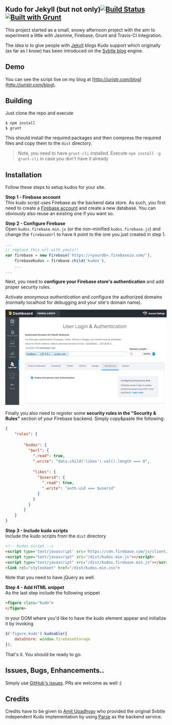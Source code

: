 Kudo for Jekyll (but not only)[![Build Status](https://travis-ci.org/juristr/kudos-jekyll.png?branch=master)](https://travis-ci.org/juristr/kudos-jekyll) [![Built with Grunt](https://cdn.gruntjs.com/builtwith.png)](http://gruntjs.com/)
---

This project started as a small, snowy afternoon project with the aim to experiment a little with Jasmine, Firebase, Grunt and Travis-CI integration.

The idea is to give people with [Jekyll](http://jekyllrb.com) blogs Kudo support which originally (as far as I know) has been introduced on the [Svbtle blog](https://svbtle.com/) engine.

## Demo

You can see the script live on my blog at [http://juristr.com/blog](http://juristr.com/blog).

## Building

Just clone the repo and execute

```
$ npm install
$ grunt
```

This should install the required packages and then compress the required files and copy them to the `dist` directory.

> Note, you need to have `grunt-cli` installed. Execute `npm install -g grunt-cli` in case you don't have it already

## Installation

Follow these steps to setup kudos for your site.

**Step 1 - Firebase account**  
This kudo script uses Firebase as the backend data store. As such, you first need to create a [Firebase account](https://www.firebase.com/) and create a new database. You can obviously also reuse an existing one if you want so.

**Step 2 - Configure Firebase**  
Open `kudos.firebase.min.js` (or the non-minified `kudos.firebase.js`) and change the `firebaseUrl` to have it point to the one you just created in step 1.

```javascript
...
// replace this url with yours!!
var firebase = new Firebase('https://<yourdb>.firebaseio.com/'),
    firebaseKudos = firebase.child('kudos'),
    ...
...
```

Next, you need to **configure your Firebase store's authentication** and add proper security rules.

Activate _anonymous authentication_ and configure the authorized domains (normally localhost for debugging and your site's domain name).

![](./firebase_authenticationsettings.png)

Finally you also need to register some **security rules in the "Security & Rules"** section of your Firebase backend. Simply copy&paste the following:

```json
{
    "rules": {
        
        "kudos": {
          "$url": {
            ".read": true,
            ".write": "data.child('likes').val().length === 0",
            
            "likes": {
              "$userid": {
                ".read": true,
                ".write": "auth.uid === $userid"
              }
            }
          }
        }
    }
}
```

**Step 3 - Include kudo scripts**  
Include the kudo scripts from the `dist` directory

```html
<!-- Kudos script -->
<script type='text/javascript' src='https://cdn.firebase.com/js/client/1.1.2/firebase.js'></script>
<script type="text/javascript" src="/dist/kudos.min.js"></script>
<script type="text/javascript" src="/dist/kudos.firebase.min.js"></script>
<link rel="stylesheet" href="/dist/kudos.min.css">
```

Note that you need to have jQuery as well.

**Step 4 - Add HTML snippet**  
As the last step include the following snippet

```html
<figure class="kudo">
</figure>
```

in your DOM where you'd like to have the kudo element appear and initialize it by invoking

```javascript
$('figure.kudo').kudoable({
    dataStore: window.firebaseStorage
});
```

That's it. You should be ready to go.

## Issues, Bugs, Enhancements..

Simply use [GitHub's issues](https://github.com/juristr/kudos-jekyll/issues). PRs are welcome as well :)

## Credits

Credits have to be given to [Amit Upadhyay](http://amitu.com/2013/04/kudos-using-parse-for-jekyll/) who provided the original Svbtle independent Kudo implementation by using [Parse](https://parse.com/) as the backend service.
